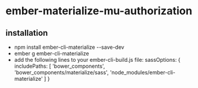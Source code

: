 # ember-materialize-mu-authorization

## installation

+ npm install ember-cli-materialize --save-dev
+ ember g ember-cli-materialize
+ add the following lines to your ember-cli-build.js file:
    sassOptions: {
      includePaths: [
        'bower_components',
        'bower_components/materialize/sass',
        'node_modules/ember-cli-materialize'
      ]
    }